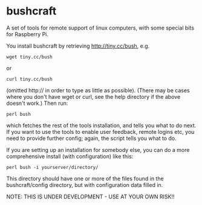bushcraft
=========

A set of tools for remote support of linux computers, with some special bits for Raspberry Pi.

You install bushcraft by retrieving http://tiny.cc/bush, e.g.

    wget tiny.cc/bush
or

    curl tiny.cc/bush

(omitted http:// in order to type as little as possible). (There may be cases where you don't have wget or curl, see the help directory if the above doesn't work.)
Then run:

    perl bush
    
which fetches the rest of the tools installation, and tells you what to do next. If you want to use the tools to enable user feedback, remote logins etc, you need to provide further config; again, the script tells you what to do.

If you are setting up an installation for somebody else, you can do a more comprehensive install (with configuration) like this:

    perl bush -i yourserver/directory/
   
This directory should have one or more of the files found in the bushcraft/config directory, but with configuration data filled in.

NOTE: THIS IS UNDER DEVELOPMENT - USE AT YOUR OWN RISK!!
